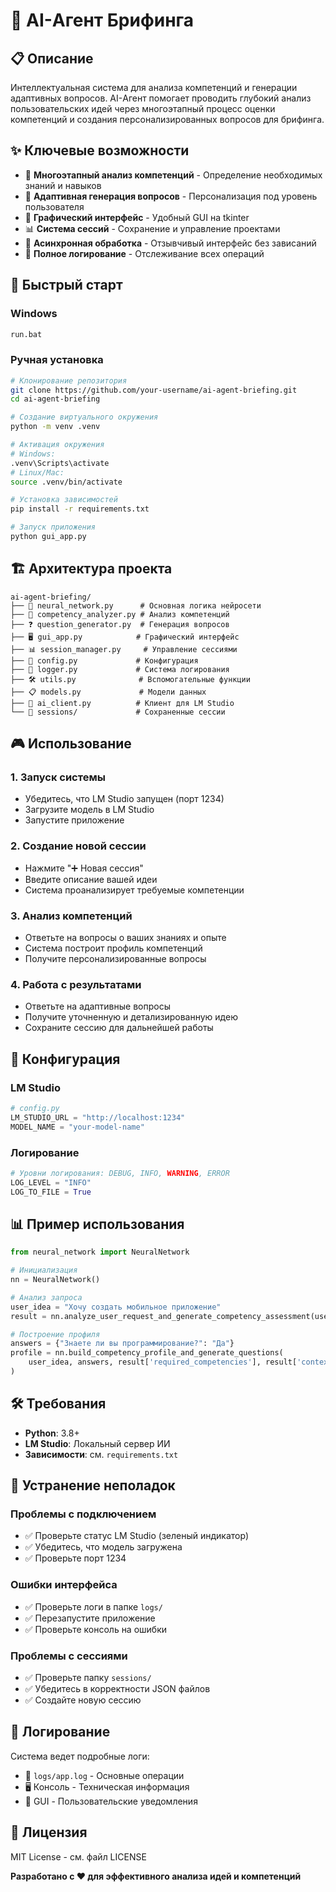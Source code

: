 # 🤖 AI-Агент Брифинга

## 📋 Описание

Интеллектуальная система для анализа компетенций и генерации адаптивных вопросов. AI-Агент помогает проводить глубокий анализ пользовательских идей через многоэтапный процесс оценки компетенций и создания персонализированных вопросов для брифинга.

## ✨ Ключевые возможности

- 🧠 **Многоэтапный анализ компетенций** - Определение необходимых знаний и навыков
- 🎯 **Адаптивная генерация вопросов** - Персонализация под уровень пользователя  
- 💬 **Графический интерфейс** - Удобный GUI на tkinter
- 📊 **Система сессий** - Сохранение и управление проектами
- 🔄 **Асинхронная обработка** - Отзывчивый интерфейс без зависаний
- 📝 **Полное логирование** - Отслеживание всех операций

## 🚀 Быстрый старт

### Windows
```bash
run.bat
```

### Ручная установка
```bash
# Клонирование репозитория
git clone https://github.com/your-username/ai-agent-briefing.git
cd ai-agent-briefing

# Создание виртуального окружения
python -m venv .venv

# Активация окружения
# Windows:
.venv\Scripts\activate
# Linux/Mac:
source .venv/bin/activate

# Установка зависимостей
pip install -r requirements.txt

# Запуск приложения
python gui_app.py
```

## 🏗️ Архитектура проекта

```
ai-agent-briefing/
├── 🧠 neural_network.py      # Основная логика нейросети
├── 🎯 competency_analyzer.py # Анализ компетенций
├── ❓ question_generator.py  # Генерация вопросов
├── 🖥️ gui_app.py            # Графический интерфейс
├── 📊 session_manager.py     # Управление сессиями
├── 🔧 config.py             # Конфигурация
├── 📝 logger.py             # Система логирования
├── 🛠️ utils.py              # Вспомогательные функции
├── 📋 models.py             # Модели данных
├── 🔌 ai_client.py          # Клиент для LM Studio
└── 📁 sessions/             # Сохраненные сессии
```

## 🎮 Использование

### 1. Запуск системы
- Убедитесь, что LM Studio запущен (порт 1234)
- Загрузите модель в LM Studio
- Запустите приложение

### 2. Создание новой сессии
- Нажмите "➕ Новая сессия"
- Введите описание вашей идеи
- Система проанализирует требуемые компетенции

### 3. Анализ компетенций
- Ответьте на вопросы о ваших знаниях и опыте
- Система построит профиль компетенций
- Получите персонализированные вопросы

### 4. Работа с результатами
- Ответьте на адаптивные вопросы
- Получите уточненную и детализированную идею
- Сохраните сессию для дальнейшей работы

## 🔧 Конфигурация

### LM Studio
```python
# config.py
LM_STUDIO_URL = "http://localhost:1234"
MODEL_NAME = "your-model-name"
```

### Логирование
```python
# Уровни логирования: DEBUG, INFO, WARNING, ERROR
LOG_LEVEL = "INFO"
LOG_TO_FILE = True
```

## 📊 Пример использования

```python
from neural_network import NeuralNetwork

# Инициализация
nn = NeuralNetwork()

# Анализ запроса
user_idea = "Хочу создать мобильное приложение"
result = nn.analyze_user_request_and_generate_competency_assessment(user_idea)

# Построение профиля
answers = {"Знаете ли вы программирование?": "Да"}
profile = nn.build_competency_profile_and_generate_questions(
    user_idea, answers, result['required_competencies'], result['context_questions']
)
```

## 🛠️ Требования

- **Python**: 3.8+
- **LM Studio**: Локальный сервер ИИ
- **Зависимости**: см. `requirements.txt`

## 🐛 Устранение неполадок

### Проблемы с подключением
- ✅ Проверьте статус LM Studio (зеленый индикатор)
- ✅ Убедитесь, что модель загружена
- ✅ Проверьте порт 1234

### Ошибки интерфейса
- ✅ Проверьте логи в папке `logs/`
- ✅ Перезапустите приложение
- ✅ Проверьте консоль на ошибки

### Проблемы с сессиями
- ✅ Проверьте папку `sessions/`
- ✅ Убедитесь в корректности JSON файлов
- ✅ Создайте новую сессию

## 📝 Логирование

Система ведет подробные логи:
- 📄 `logs/app.log` - Основные операции
- 🖥️ Консоль - Техническая информация
- 🎯 GUI - Пользовательские уведомления

## 📄 Лицензия

MIT License - см. файл LICENSE

**Разработано с ❤️ для эффективного анализа идей и компетенций** 
